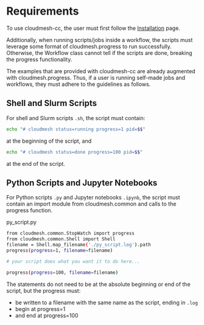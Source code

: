 # Requirements

To use cloudmesh-cc, the user must first follow the 
[Installation](https://cloudmesh.github.io/cloudmesh-cc/installation.html)
page.

Additionally, when running scripts/jobs inside a workflow, the scripts must 
leverage some format of cloudmesh.progress to run successfully. 
Otherwise, the Workflow class cannot tell
if the scripts are done, breaking the progress functionality.

The examples that are provided with cloudmesh-cc are
already augmented with cloudmesh.progress. Thus, if a user is
running self-made jobs and workflows, they must adhere to the
guidelines as follows.

## Shell and Slurm Scripts

For shell and Slurm scripts `.sh`, the script must contain:

```bash
echo "# cloudmesh status=running progress=1 pid=$$"
```

at the beginning of the script, and

```bash
echo "# cloudmesh status=done progress=100 pid=$$"
```

at the end of the script.

## Python Scripts and Jupyter Notebooks

For Python scripts `.py` and Jupyter notebooks `.ipynb`,
the script must contain an import module from 
cloudmesh.common and calls to the progress function.

py_script.py

```bash
from cloudmesh.common.StopWatch import progress
from cloudmesh.common.Shell import Shell
filename = Shell.map_filename('./py_script.log').path
progress(progress=1, filename=filename)

# your script does what you want it to do here...

progress(progress=100, filename=filename)
```

The statements do not need to be at the absolute beginning
or end of the script, but the progress must:

- be written to a filename with the same name as the script,
ending in `.log`
- begin at progress=1
- and end at progress=100